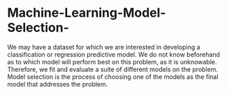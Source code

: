 # Machine-Learning-Model-Selection-
We may have a dataset for which we are interested in developing a classification or regression predictive model. We do not know beforehand as to which model will perform best on this problem, as it is unknowable. Therefore, we fit and evaluate a suite of different models on the problem.  Model selection is the process of choosing one of the models as the final model that addresses the problem.

